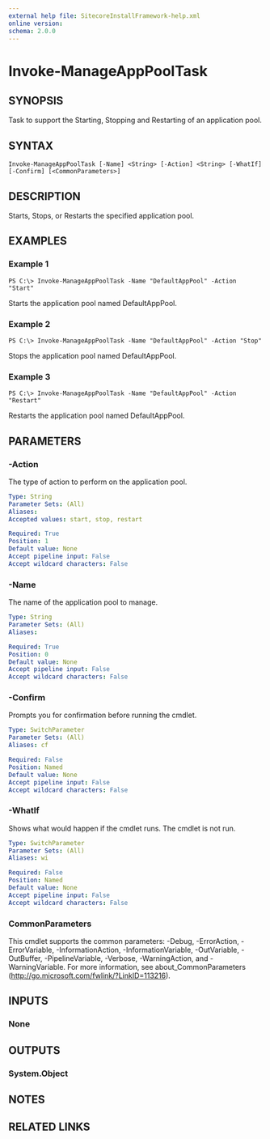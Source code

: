 ```yaml
---
external help file: SitecoreInstallFramework-help.xml
online version: 
schema: 2.0.0
---
```


# Invoke-ManageAppPoolTask

## SYNOPSIS
Task to support the Starting, Stopping and Restarting of an application pool.

## SYNTAX

```
Invoke-ManageAppPoolTask [-Name] <String> [-Action] <String> [-WhatIf] [-Confirm] [<CommonParameters>]
```

## DESCRIPTION
Starts, Stops, or Restarts the specified application pool.

## EXAMPLES

### Example 1
```
PS C:\> Invoke-ManageAppPoolTask -Name "DefaultAppPool" -Action "Start"
```

Starts the application pool named DefaultAppPool.

### Example 2
```
PS C:\> Invoke-ManageAppPoolTask -Name "DefaultAppPool" -Action "Stop"
```

Stops the application pool named DefaultAppPool.

### Example 3
```
PS C:\> Invoke-ManageAppPoolTask -Name "DefaultAppPool" -Action "Restart"
```

Restarts the application pool named DefaultAppPool.

## PARAMETERS

### -Action
The type of action to perform on the application pool.

```yaml
Type: String
Parameter Sets: (All)
Aliases: 
Accepted values: start, stop, restart

Required: True
Position: 1
Default value: None
Accept pipeline input: False
Accept wildcard characters: False
```

### -Name
The name of the application pool to manage.

```yaml
Type: String
Parameter Sets: (All)
Aliases: 

Required: True
Position: 0
Default value: None
Accept pipeline input: False
Accept wildcard characters: False
```

### -Confirm
Prompts you for confirmation before running the cmdlet.

```yaml
Type: SwitchParameter
Parameter Sets: (All)
Aliases: cf

Required: False
Position: Named
Default value: None
Accept pipeline input: False
Accept wildcard characters: False
```

### -WhatIf
Shows what would happen if the cmdlet runs.
The cmdlet is not run.

```yaml
Type: SwitchParameter
Parameter Sets: (All)
Aliases: wi

Required: False
Position: Named
Default value: None
Accept pipeline input: False
Accept wildcard characters: False
```

### CommonParameters
This cmdlet supports the common parameters: -Debug, -ErrorAction, -ErrorVariable, -InformationAction, -InformationVariable, -OutVariable, -OutBuffer, -PipelineVariable, -Verbose, -WarningAction, and -WarningVariable. For more information, see about_CommonParameters (http://go.microsoft.com/fwlink/?LinkID=113216).

## INPUTS

### None

## OUTPUTS

### System.Object

## NOTES

## RELATED LINKS

